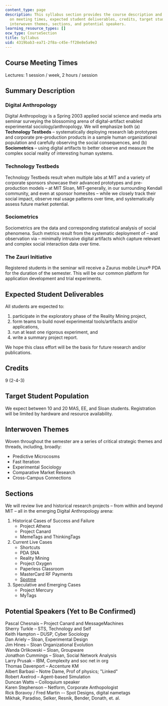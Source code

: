 ```yaml
---
content_type: page
description: This syllabus section provides the course description and information
  on meeting times, expected student deliverables, credits, target student population,
  interwoven themes, sections, and potential speakers.
learning_resource_types: []
ocw_type: CourseSection
title: Syllabus
uid: 4319bab3-ea71-2f8a-c45e-ff28e8e5a9e3
---
```


Course Meeting Times
--------------------

Lectures: 1 session / week, 2 hours / session

Summary Description
-------------------

### Digital Anthropology

Digital Anthropology is a Spring 2003 applied social science and media arts seminar surveying the blossoming arena of digital-artifact enabled experimental sociology/anthropology. We will emphasize both (a) **Technology Testbeds** – systematically deploying research lab prototypes and corporate pre-production products in a sample human organizational population and carefully observing the social consequences, and (b) **Sociometrics** – using digital artifacts to better observe and measure the complex social reality of interesting human systems.

### Technology Testbeds

Technology Testbeds result when multiple labs at MIT and a variety of corporate sponsors showcase their advanced prototypes and pre-production models – at MIT Sloan, MIT-generally, in our surrounding Kendall community, and even at sponsor homesites – while we closely track their social impact, observe real usage patterns over time, and systematically assess future market potential.

### Sociometrics

Sociometrics are the data and corresponding statistical analysis of social phenomena. Such metrics result from the systematic deployment of – and observation via – minimally intrusive digital artifacts which capture relevant and complex social interaction data over time.

### The Zauri Initiative

Registered students in the seminar will receive a Zaurus mobile Linux® PDA for the duration of the semester. This will be our common platform for application development and trial experiments.

Expected Student Deliverables
-----------------------------

All students are expected to:

1.  participate in the exploratory phase of the Reality Mining project,
2.  form teams to build novel experimental tools/artifacts and/or applications,
3.  run at least one rigorous experiment, and
4.  write a summary project report.

We hope this class effort will be the basis for future research and/or publications.

Credits
-------

9 (2-4-3)

Target Student Population
-------------------------

We expect between 10 and 20 MAS, EE, and Sloan students. Registration will be limited by hardware and resource availability.

Interwoven Themes
-----------------

Woven throughout the semester are a series of critical strategic themes and threads, including, broadly:

*   Predictive Microcosms
*   Fast Iteration
*   Experimental Sociology
*   Comparative Market Research
*   Cross-Campus Connections

Sections
--------

We will review live and historical research projects – from within and beyond MIT – all in the emerging Digital Anthropology arena:

1.  Historical Cases of Success and Failure
    *   Project Athena
    *   Project Canard
    *   MemeTags and ThinkingTags
2.  Current Live Cases
    *   Shortcuts
    *   PDA SNA
    *   Reality Mining
    *   Project Oxygen
    *   Paperless Classroom
    *   MasterCard RF Payments
    *   [Spotme](http://www.spotme.info/)
3.  Speculative and Emerging Cases
    *   Project Mercury
    *   MyTags

Potential Speakers (Yet to Be Confirmed)
----------------------------------------

Pascal Chesnais – Project Canard and MessageMachines  
Sherry Turkle – STS, Technology and Self  
Keith Hampton – DUSP, Cyber Sociology  
Dan Ariely – Sloan, Experimental Design  
Jim Hines – Sloan Organizational Evolution  
Wanda Orlikowski – Sloan, Groupware  
Jonathon Cummings – Sloan, Social Network Analysis  
Larry Prusak – IBM, Complexity and soc net in org  
Thomas Davenport – Accenture KM  
Albert Barbasi – Notre Dame, Prof of physics; "Linked"  
Robert Axelrod – Agent-based Simulation  
Duncan Watts – Colloquium speaker  
Karen Stephenson – Netform, Corporate Anthopologist  
Rick Boravoy / Fred Martin -- Spot Designs, digital nametags  
Mikhak, Paradiso, Selker, Resnik, Bender, Donath, et. al.